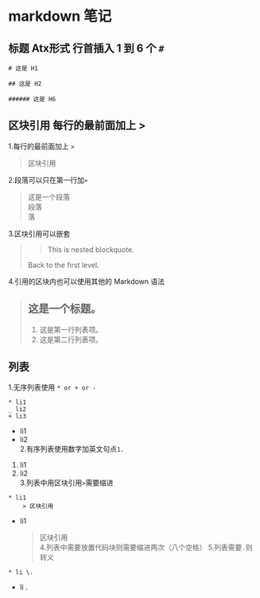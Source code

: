 # markdown 笔记

## 标题 Atx形式 行首插入 1 到 6 个 `#`
```
# 这是 H1

## 这是 H2

###### 这是 H6
```

## 区块引用 每行的最前面加上 >
1.每行的最前面加上 `>`
> 区块引用

2.段落可以只在第一行加`>`
>这是一个段落  
段落  
落  

3.区块引用可以嵌套
>
> > This is nested blockquote.
>
> Back to the first level.

4.引用的区块内也可以使用其他的 Markdown 语法
> ## 这是一个标题。
> 
> 1.   这是第一行列表项。
> 2.   这是第二行列表项。

## 列表
1.无序列表使用 `* or + or -`
```
* li1
_ li2
+ li3
```
* li1
* li2  
2.有序列表使用数字加英文句点`1.`
1. li1
2. li2  
3.列表中用区块引用`>`需要缩进
```
* li1
	> 区块引用
```
* li1
	> 区块引用  
4.列表中需要放置代码块则需要缩进两次（八个空格）
5.列表需要`.`则转义
```
* li \.
```
* li \.  










